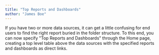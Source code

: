 ```yaml
---
title: "Top Reports and Dashboards"
author: "James Boe"
---
```

If you have two or more data sources, it can get a little confusing for end users to find the right report buried in the folder structure.<!--more--> To this end, you can now specify "Top Reports and Dashboards" through the Home page, creating a top level table above the data sources with the specified reports and dashboards as direct links.